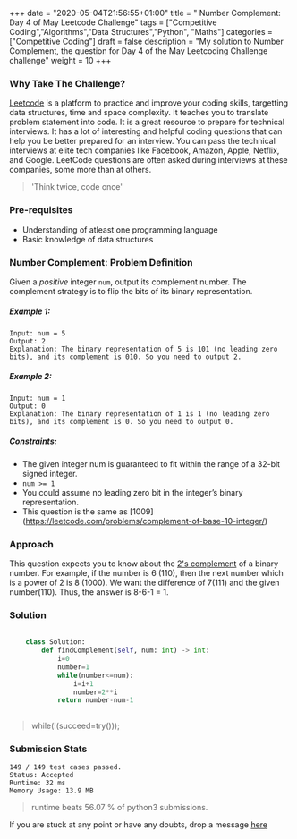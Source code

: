 +++
date = "2020-05-04T21:56:55+01:00"
title = " Number Complement: Day 4 of May Leetcode Challenge"
tags = ["Competitive Coding","Algorithms","Data Structures","Python", "Maths"]
categories = ["Competitive Coding"]
draft = false
description = "My solution to  Number Complement, the question for Day 4 of the May Leetcoding Challenge challenge"
weight = 10
+++

### Why Take The Challenge?

[Leetcode](https://leetcode.com/) is a platform to practice and improve your coding skills, targetting data structures, time and space complexity. It teaches you to translate problem statement into code. It is a great resource to prepare for technical interviews. It has a lot of interesting and helpful coding questions that can help you be better prepared for an interview. You can pass the technical interviews at elite tech companies like Facebook, Amazon, Apple, Netflix, and Google. LeetCode questions are often asked during interviews at these companies, some more than at others. 

> 'Think twice, code once'

### Pre-requisites
- Understanding of atleast one programming language
- Basic knowledge of data structures

###  Number Complement: Problem Definition

Given a *positive* integer `num`, output its complement number. The complement strategy is to flip the bits of its binary representation.

##### Example 1:

    Input: num = 5
    Output: 2
    Explanation: The binary representation of 5 is 101 (no leading zero bits), and its complement is 010. So you need to output 2.

##### Example 2:

    Input: num = 1
    Output: 0
    Explanation: The binary representation of 1 is 1 (no leading zero bits), and its complement is 0. So you need to output 0.


##### Constraints:

- The given integer num is guaranteed to fit within the range of a 32-bit signed integer.
- `num >= 1`
- You could assume no leading zero bit in the integer’s binary representation.
- This question is the same as [1009] (https://leetcode.com/problems/complement-of-base-10-integer/)

### Approach

This question expects you to know about the [2's complement](https://en.wikipedia.org/wiki/Two%27s_complement) of a binary number. For example, if the number is 6 (110), then the next number which is a power of 2 is 8 (1000). We want the difference of 7(111) and the given number(110). Thus, the answer is 8-6-1 = 1. 

### Solution

``` python
    
    class Solution:
        def findComplement(self, num: int) -> int:
            i=0
            number=1
            while(number<=num):
                i=i+1
                number=2**i
            return number-num-1    
                

```


> while(!(succeed=try())); 


### Submission Stats

    149 / 149 test cases passed.
    Status: Accepted
    Runtime: 32 ms
    Memory Usage: 13.9 MB


>runtime beats 56.07 % of python3 submissions.

If you are stuck at any point or have any doubts, drop a message [here](https://www.vrushtimody.me/)